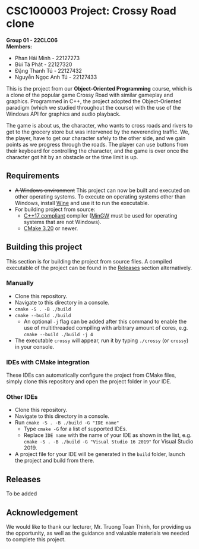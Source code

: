 # CSC100003 Project: Crossy Road clone

**Group 01 - 22CLC06**  
**Members:**

- Phan Hải Minh - 22127273
- Bùi Tá Phát - 22127320
- Đặng Thanh Tú - 22127432
- Nguyễn Ngọc Anh Tú - 22127433

This is the project from our **Object-Oriented Programming** course, which is a clone of the popular game Crossy Road with similar gameplay and graphics. Programmed in C++, the project adopted the Object-Oriented paradigm (which we studied throughout the course) with the use of the Windows API for graphics and audio playback.

The game is about us, the character, who wants to cross roads and rivers to get to the grocery store but was intervened by the neverending traffic. We, the player, have to get our character safely to the other side, and we gain points as we progress through the roads. The player can use buttons from their keyboard for controlling the character, and the game is over once the character got hit by an obstacle or the time limit is up.

## Requirements

- ~~A Windows environment~~ This project can now be built and executed on other operating systems. To execute on operating systems other than Windows, install [Wine](https://wiki.winehq.org/Download) and use it to run the executable.
- For building project from source:
  - [C++17 compliant](https://en.cppreference.com/w/cpp/compiler_support/17) compiler ([MinGW](https://www.mingw-w64.org/downloads/) must be used for operating systems that are not Windows).
  - [CMake 3.20](https://cmake.org/download/) or newer.

## Building this project

This section is for building the project from source files. A compiled executable of the project can be found in the [Releases](#releases) section alternatively.

### Manually

- Clone this repository.
- Navigate to this directory in a console.
- `cmake -S . -B ./build`
- `cmake --build ./build`
  - An optional `-j` flag can be added after this command to enable the use of multithreaded compiling with arbitrary amount of cores, e.g. `cmake --build ./build -j 4`
- The executable `crossy` will appear, run it by typing `./crossy` (or `crossy`) in your console.

### IDEs with CMake integration

These IDEs can automatically configure the project from CMake files, simply clone this repository and open the project folder in your IDE.

### Other IDEs

- Clone this repository.
- Navigate to this directory in a console.
- Run `cmake -S . -B ./build -G "IDE name"`
  - Type `cmake -G` for a list of supported IDEs.
  - Replace `IDE name` with the name of your IDE as shown in the list, e.g. `cmake -S . -B ./build -G "Visual Studio 16 2019"` for Visual Studio 2019.
- A project file for your IDE will be generated in the `build` folder, launch the project and build from there.

## Releases

To be added

## Acknowledgement

We would like to thank our lecturer, Mr. Truong Toan Thinh, for providing us the opportunity, as well as the guidance and valuable materials we needed to complete this project.
